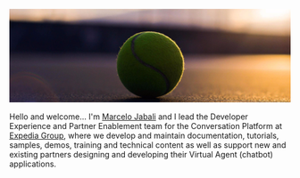 <!--
**mjabali/mjabali** is a ✨ _special_ ✨ repository because its `README.md` (this file) appears on your GitHub profile.

### Hi there 👋
Here are some ideas to get you started:

- 🔭 I’m currently working on ...
- 🌱 I’m currently learning ...
- 👯 I’m looking to collaborate on ...
- 🤔 I’m looking for help with ...
- 💬 Ask me about ...
- 📫 How to reach me: ...
- 😄 Pronouns: ...
- ⚡ Fun fact: ...
-->

**![](https://github.com/mjabali/mjabali/blob/master/1451173479.jpeg)**

Hello and welcome... I'm [Marcelo Jabali](https://twitter.com/mjabali) and I lead the Developer Experience and Partner Enablement team for the Conversation Platform  at [Expedia Group](https://www.expediagroup.com), where we develop and maintain documentation, tutorials, samples, demos, training and technical content as well as support new and existing partners designing and developing their Virtual Agent (chatbot) applications.

